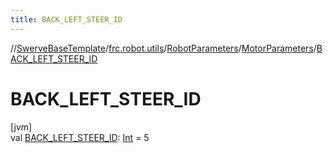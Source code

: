```yaml
---
title: BACK_LEFT_STEER_ID
---
```

//[SwerveBaseTemplate](../../../../index.html)/[frc.robot.utils](../../index.html)/[RobotParameters](../index.html)/[MotorParameters](index.html)/[BACK_LEFT_STEER_ID](-b-a-c-k_-l-e-f-t_-s-t-e-e-r_-i-d.html)



# BACK_LEFT_STEER_ID



[jvm]\
val [BACK_LEFT_STEER_ID](-b-a-c-k_-l-e-f-t_-s-t-e-e-r_-i-d.html): [Int](https://kotlinlang.org/api/latest/jvm/stdlib/kotlin/-int/index.html) = 5




